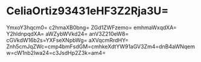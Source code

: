 # CeliaOrtiz93431eHF3Z2Rja3U=
YmxoY3hqcm0=
c2hmaXB0bng=
ZGd1ZWFzemo=
emhmaWxqdXA=
Y2hldnpqdXA=
aWZybWVkd24=
anV3Z210eW8=
cGVkdW16b2s=YXFseXNpbWg=
aXVqcmRrdHY=
Znh5cmJqZWc=cmp4bmFsdGM=cmhkeXdtYW91aGV3Zm4=dnB4aWNqemw=cW1nb2lwa24=c3JsdHp2Z3k=am4=

